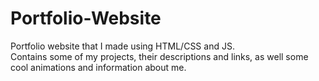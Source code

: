 # Portfolio-Website
Portfolio website that I made using HTML/CSS and JS. <br>
Contains some of my projects, their descriptions and links, as well some cool animations and information about me.
